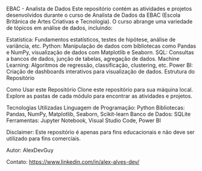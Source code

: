 EBAC - Analista de Dados
Este repositório contém as atividades e projetos desenvolvidos durante o curso de Analista de Dados da EBAC (Escola Britânica de Artes Criativas e Tecnologia). O curso abrange uma variedade de tópicos em análise de dados, incluindo:

Estatística: Fundamentos estatísticos, testes de hipótese, análise de variância, etc.
Python: Manipulação de dados com bibliotecas como Pandas e NumPy, visualização de dados com Matplotlib e Seaborn.
SQL: Consultas a bancos de dados, junção de tabelas, agregação de dados.
Machine Learning: Algoritmos de regressão, classificação, clustering, etc.
Power BI: Criação de dashboards interativos para visualização de dados.
Estrutura do Repositório

Como Usar este Repositório
Clone este repositório para sua máquina local.
Explore as pastas de cada módulo para encontrar as atividades e projetos.

Tecnologias Utilizadas
Linguagem de Programação: Python
Bibliotecas: Pandas, NumPy, Matplotlib, Seaborn, Scikit-learn
Banco de Dados: SQLite
Ferramentas: Jupyter Notebook, Visual Studio Code, Power BI

Disclaimer: Este repositório é apenas para fins educacionais e não deve ser utilizado para fins comerciais.

Autor: AlexDevGuy

Contato: https://www.linkedin.com/in/alex-alves-dev/

